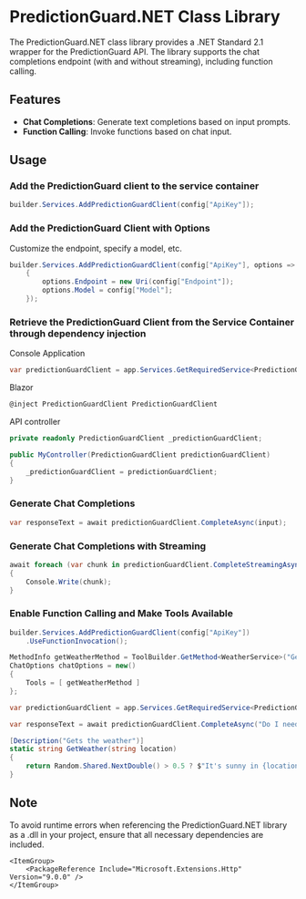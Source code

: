 # PredictionGuard.NET Class Library

The PredictionGuard.NET class library provides a .NET Standard 2.1 wrapper for the PredictionGuard API. The library supports the chat completions endpoint (with and without streaming), including function calling.

## Features

- **Chat Completions**: Generate text completions based on input prompts.
- **Function Calling**: Invoke functions based on chat input.

## Usage
### Add the PredictionGuard client to the service container
```csharp
builder.Services.AddPredictionGuardClient(config["ApiKey"]);
```

### Add the PredictionGuard Client with Options
Customize the endpoint, specify a model, etc.
```csharp
builder.Services.AddPredictionGuardClient(config["ApiKey"], options =>
    {
        options.Endpoint = new Uri(config["Endpoint"]);
        options.Model = config["Model"];
    });
```

### Retrieve the PredictionGuard Client from the Service Container through dependency injection
Console Application
```csharp
var predictionGuardClient = app.Services.GetRequiredService<PredictionGuardClient>();
```

Blazor
```csharp
@inject PredictionGuardClient PredictionGuardClient
```

API controller
```csharp
private readonly PredictionGuardClient _predictionGuardClient;

public MyController(PredictionGuardClient predictionGuardClient)
{
    _predictionGuardClient = predictionGuardClient;
}
```

### Generate Chat Completions
```csharp
var responseText = await predictionGuardClient.CompleteAsync(input);
```

### Generate Chat Completions with Streaming
```csharp
await foreach (var chunk in predictionGuardClient.CompleteStreamingAsync(input))
{
    Console.Write(chunk);
}
```

### Enable Function Calling and Make Tools Available
```csharp
builder.Services.AddPredictionGuardClient(config["ApiKey"])
    .UseFunctionInvocation();

MethodInfo getWeatherMethod = ToolBuilder.GetMethod<WeatherService>("GetWeather");
ChatOptions chatOptions = new()
{
    Tools = [ getWeatherMethod ]
};

var predictionGuardClient = app.Services.GetRequiredService<PredictionGuardClient>();

var responseText = await predictionGuardClient.CompleteAsync("Do I need an umbrella in Nantes?", chatOptions);

[Description("Gets the weather")]
static string GetWeather(string location)
{
    return Random.Shared.NextDouble() > 0.5 ? $"It's sunny in {location}" : $"It's raining in {location}";
}
```

## Note
To avoid runtime errors when referencing the PredictionGuard.NET library as a .dll in your project, ensure that all necessary dependencies are included.
```
<ItemGroup>
    <PackageReference Include="Microsoft.Extensions.Http" Version="9.0.0" />
</ItemGroup>
```